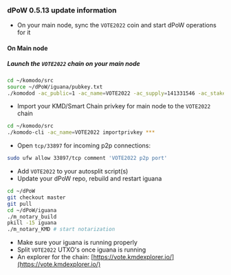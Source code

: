 ### dPoW 0.5.13 update information

- On your main node, sync the `VOTE2022` coin and start dPoW operations for it

#### On Main node

##### Launch the `VOTE2022` chain on your main node

```bash
cd ~/komodo/src
source ~/dPoW/iguana/pubkey.txt
./komodod -ac_public=1 -ac_name=VOTE2022 -ac_supply=141331546 -ac_staked=10 -addnode=77.74.197.115 -pubkey=$pubkey &
```

- Import your KMD/Smart Chain privkey for main node to the `VOTE2022` chain

```bash
cd ~/komodo/src
./komodo-cli -ac_name=VOTE2022 importprivkey ***
```

- Open `tcp/33897` for incoming p2p connections:

```bash
sudo ufw allow 33897/tcp comment 'VOTE2022 p2p port'
```

- Add `VOTE2022` to your autosplit script(s)
- Update your dPoW repo, rebuild and restart iguana

```bash
cd ~/dPoW
git checkout master
git pull
cd ~/dPoW/iguana
./m_notary_build
pkill -15 iguana
./m_notary_KMD # start notarization
```

- Make sure your iguana is running properly
- Split `VOTE2022` UTXO's once iguana is running
- An explorer for the chain: [https://vote.kmdexplorer.io/](https://vote.kmdexplorer.io/)
